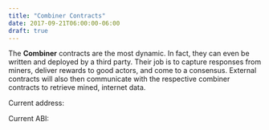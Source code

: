 ```yaml
---
title: "Combiner Contracts"
date: 2017-09-21T06:00:00-06:00
draft: true
---
```

The **Combiner** contracts are the most dynamic. In fact, they can even be written and deployed by a third party. Their job is to capture responses from miners, deliver rewards to good actors, and come to a consensus. External contracts will also then communicate with the respective combiner contracts to retrieve mined, internet data.

<!--RQC CODE solidity Combiner/basic/Combiner.sol -->

Current address:
<!--RQC ADDRESS Combiner/basic/Combiner.address -->

Current ABI:
<!--RQC ABI Combiner/basic/Combiner.abi -->
